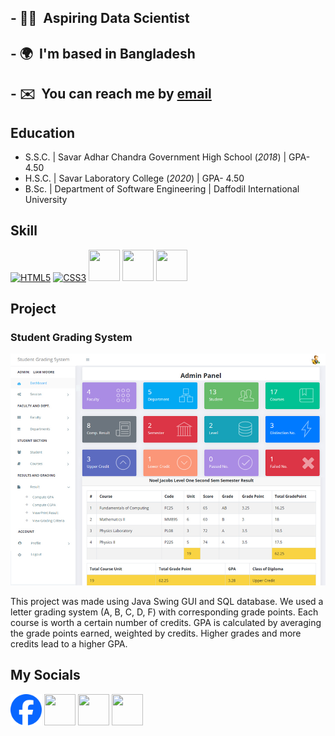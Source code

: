 ## - 👨‍💻  Aspiring Data Scientist 
## - 🌍  I'm based in Bangladesh
## - ✉️  You can reach me by [email](mailto:zami35-708@diu.edu.bd)

## Education
- S.S.C. | Savar Adhar Chandra Government High School (_2018_) | GPA- 4.50								       		
- H.S.C. | Savar Laboratory College (_2020_) | GPA- 4.50	 			        		
- B.Sc. | Department of Software Engineering | Daffodil International University

## Skill
<p align="left">
<a href="https://developer.mozilla.org/en-US/docs/Glossary/HTML5" target="_blank" rel="noreferrer"><img src="https://raw.githubusercontent.com/danielcranney/readme-generator/main/public/icons/skills/html5-colored.svg" width="50" height="50" alt="HTML5" /></a>
<a href="https://www.w3.org/TR/CSS/#css" target="_blank" rel="noreferrer"><img src="https://raw.githubusercontent.com/danielcranney/readme-generator/main/public/icons/skills/css3-colored.svg" width="50" height="50" alt="CSS3" /></a>
<a href="https://www.python.org/" target="_blank" rel="noreferrer"><img src="https://upload.wikimedia.org/wikipedia/commons/c/c3/Python-logo-notext.svg" width="50" height="50"  /></a>
<a href="https://www.java.com/en/" target="_blank" rel="noreferrer"><img src="https://upload.wikimedia.org/wikipedia/commons/b/bb/Java-logo.png" width="50" height="50" /></a>
<a href="https://www.mysql.com/" target="_blank" rel="noreferrer"><img src="https://upload.wikimedia.org/wikipedia/de/d/dd/MySQL_logo.svg" width="50" height="50" /></a>
</p>

## Project
### Student Grading System
<img src="Assets/img/grade.jpg" />

This project was made using Java Swing GUI and SQL database. We used a letter grading system (A, B, C, D, F) with corresponding grade points. Each course is worth a certain number of credits. GPA is calculated by averaging the grade points earned, weighted by credits. Higher grades and more credits lead to a higher GPA.

## My Socials

<p align="left">
<a href="https://www.facebook.com/profile.php?id=100010441387036" target="_blank" rel="noreferrer"><img src="Assets/img/Facebook_icon.jpg" width="50" height="50"  /></a>
<a href="https://https://steamcommunity.com/profiles/76561198856054714" target="_blank" rel="noreferrer"><img src="https://upload.wikimedia.org/wikipedia/commons/8/83/Steam_icon_logo.svg" width="50" height="50" /></a>
<a href="https://www.linkedin.com/in/hermi1/" target="_blank" rel="noreferrer"><img src="https://commons.wikimedia.org/wiki/File:LinkedIn_Logo.svg#/media/File:LinkedIn_Logo_2013_(2).svg" width="50" height="50" /></a>
<a href="https://www.youtube.com/c/ZamiW71" target="_blank" rel="noreferrer"><img src="https://en.m.wikipedia.org/wiki/File:YouTube_Logo_2017.svg" width="50" height="50" /></a>
</p>
